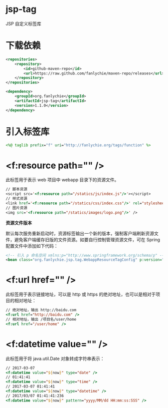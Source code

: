 # jsp-tag

JSP 自定义标签库

# 下载依赖

```xml
<repositories>
    <repository>
        <id>github-maven-repo</id>
        <url>https://raw.github.com/fanlychie/maven-repo/releases</url>
    </repository>
</repositories>

<dependency>
    <groupId>org.fanlychie</groupId>
    <artifactId>jsp-tag</artifactId>
    <version>1.1.0</version>
</dependency>
```

# 引入标签库

```jsp
<%@ taglib prefix="f" uri="http://fanlychie.org/tags/function" %>
```

# &lt;f:resource path="" /&gt;

此标签用于表示 web 项目中 webapp 目录下的资源文件。

```jsp
// 脚本资源
<script src='<f:resource path="/statics/js/index.js"/>'></script>
// 样式资源
<link href='<f:resource path="/statics/css/index.css"/>' rel="stylesheet" type="text/css">
// 图片资源
<img src='<f:resource path="/statics/images/logo.png"/>' />
```

**资源文件版本**

默认每次服务重新启动时，资源标签输出一个新的版本，强制客户端刷新资源文件，避免客户端缓存旧版的文件资源。如要自行控制管理资源文件，可在 Spring 配置文件中添加如下代码：

```xml
<!-- 引入 p 命名空间 xmlns:p="http://www.springframework.org/schema/p" -->
<bean class="org.fanlychie.jsp.tag.WebappResourceTagConfig" p:version="1.0"/>
```

# &lt;f:url href="" /&gt;

此标签用于表示链接地址，可以是 http 或 https 的绝对地址，也可以是相对于项目的相对地址：

```jsp
// 绝对地址，输出 http://baidu.com
<f:url href="http://baidu.com" />
// 相对地址，输出 /项目名/user/home
<f:url href="/user/home" />
```

# &lt;f:datetime value="" /&gt;

此标签用于将 java.util.Date 对象转成字符串表示：

```jsp
// 2017-03-07
<f:datetime value="${now}" type="date" />
// 01:41:41
<f:datetime value="${now}" type="time" />
// 2017-03-07 01:41:41
<f:datetime value="${now}" type="datetime" />
// 2017/03/07 01:41:41:236
<f:datetime value="${now}" pattern="yyyy/MM/dd HH:mm:ss:SSS" />
```